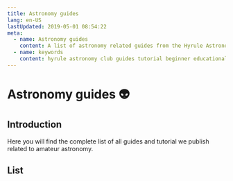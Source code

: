 ```yaml
---
title: Astronomy guides
lang: en-US
lastUpdated: 2019-05-01 08:54:22
meta:
  - name: Astronomy guides
    content: A list of astronomy related guides from the Hyrule Astronomy Club
  - name: keywords
    content: hyrule astronomy club guides tutorial beginner educational kids learning 
---
```


# Astronomy guides :alien: 

## Introduction

Here you will find the complete list of all guides and tutorial we publish related to amateur astronomy.

## List

<pageList folder='/guides/astronomy/' />
